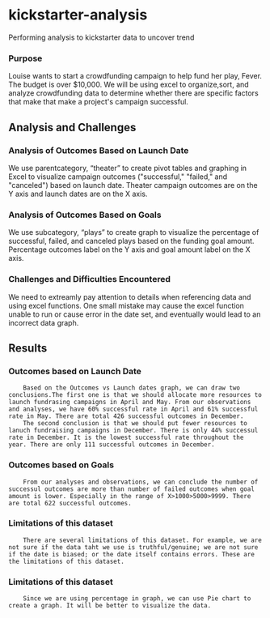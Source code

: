 # kickstarter-analysis
Performing analysis to kickstarter data to uncover trend
### Purpose
Louise wants to start a crowdfunding campaign to help fund her play, Fever. The budget is over $10,000.
We will be using excel to organize,sort, and analyze crowdfunding data to determine whether there are specific factors that make that make a project's campaign successful.
## Analysis and Challenges

### Analysis of Outcomes Based on Launch Date
We use parentcategory, “theater” to create pivot tables and graphing in Excel to visualize campaign outcomes ("successful," "failed," and "canceled") based on launch date.
Theater campaign outcomes are on the Y axis and launch dates are on the X axis.
### Analysis of Outcomes Based on Goals
We use subcategory, “plays” to create graph to visualize the percentage of successful, failed, and canceled plays based on the funding goal amount.
Percentage outcomes label on the Y axis and goal amount label on the X axis.
### Challenges and Difficulties Encountered
We need to extreamly pay attention to details when referencing data and using excel functions. One small mistake may cause the excel function unable to run or cause error in the date set, and eventually would lead to an incorrect data graph.
## Results
### Outcomes based on Launch Date
        Based on the Outcomes vs Launch dates graph, we can draw two conclusions.The first one is that we should allocate more resources to launch fundrasing campaigns in April and May. From our observations and analyses, we have 60% successful rate in April and 61% successful rate in May. There are total 426 successful outcomes in December.
        The second conclusion is that we should put fewer resources to lanuch fundraising campaigns in December. There is only 44% successul rate in December. It is the lowest successful rate throughout the year. There are only 111 successful outcomes in December. 

### Outcomes based on Goals
        From our analyses and observations, we can conclude the number of successul outcomes are more than number of failed outcomes when goal amount is lower. Especially in the range of X>1000>5000>9999. There are total 622 successful outcomes. 
### Limitations of this dataset
        There are several limitations of this dataset. For example, we are not sure if the data taht we use is truthful/genuine; we are not sure if the date is biased; or the date itself contains errors. These are the limitations of this dataset.
### Limitations of this dataset
        Since we are using percentage in graph, we can use Pie chart to create a graph. It will be better to visualize the data.
